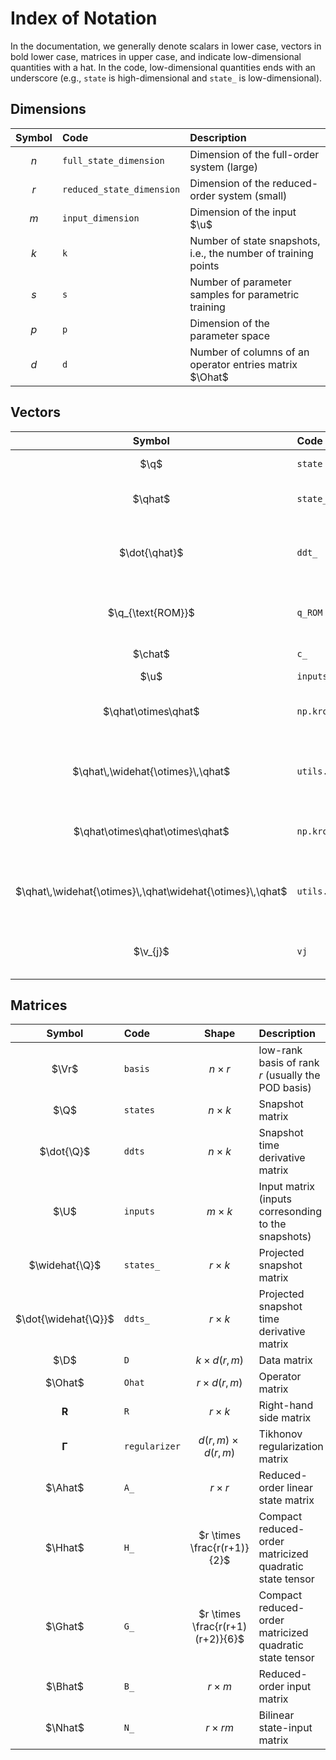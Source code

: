 # Index of Notation

In the documentation, we generally denote scalars in lower case, vectors in bold lower case, matrices in upper case, and indicate low-dimensional quantities with a hat.
In the code, low-dimensional quantities ends with an underscore (e.g., `state` is high-dimensional and `state_` is low-dimensional).

## Dimensions

| Symbol | Code | Description |
| :----: | :--- | :---------- |
| $n$ | `full_state_dimension` | Dimension of the full-order system (large) |
| $r$ | `reduced_state_dimension` | Dimension of the reduced-order system (small) |
| $m$ | `input_dimension` | Dimension of the input $\u$ |
| $k$ | `k` | Number of state snapshots, i.e., the number of training points |
| $s$ | `s` | Number of parameter samples for parametric training |
| $p$ | `p` | Dimension of the parameter space |
| $d$ | `d` | Number of columns of an operator entries matrix $\Ohat$ |

## Vectors

| Symbol | Code | Size | Description |
| :----: | :--- | :--: | :---------- |
| $\q$ | `state` | $n$ | Full-order state vector |
| $\qhat$ | `state_` | $r$ | Reduced-order state vector |
| $\dot{\qhat}$ | `ddt_` | $r$ | Reduced-order state time derivative vector |
| $\q_{\text{ROM}}$ | `q_ROM` | $n$ | Approximation to $\q$ produced by ROM |
| $\chat$ | `c_` | $r$ | Learned constant term  |
| $\u$ | `inputs` | $m$ | Input vector  |
| $\qhat\otimes\qhat$ | `np.kron(q_,q_)` | $r^2$  | Full quadratic Kronecker product of reduced state |
| $\qhat\,\widehat{\otimes}\,\qhat$ | `utils.kron2c(q_)` | $\frac{r(r+1)}{2}$ | Compact quadratic Kronecker product of reduced state |
| $\qhat\otimes\qhat\otimes\qhat$ | `np.kron(q_,np.kron(q_,q_))` | $r^3$  | Full cubic Kronecker product of reduced state |
| $\qhat\,\widehat{\otimes}\,\qhat\widehat{\otimes}\,\qhat$ | `utils.kron3c(q_)` | $\frac{r(r+1)(r+2)}{6}$ | Compact cubic Kronecker product of reduced state |
| $\v_{j}$ | `vj` | $n$ | $j$th basis vector, i.e., column $j$ of $\Vr$ |

## Matrices

| Symbol | Code | Shape | Description |
| :----: | :--- | :---: | :---------- |
| $\Vr$ | `basis` | $n \times r$ | low-rank basis of rank _r_ (usually the POD basis) |
| $\Q$ | `states` | $n \times k$ | Snapshot matrix |
| $\dot{\Q}$ | `ddts` | $n \times k$ | Snapshot time derivative matrix |
| $\U$ | `inputs` | $m \times k$ | Input matrix (inputs corresonding to the snapshots) |
| $\widehat{\Q}$ | `states_` | $r \times k$ | Projected snapshot matrix |
| $\dot{\widehat{\Q}}$ | `ddts_` | $r \times k$ | Projected snapshot time derivative matrix |
| $\D$ | `D` | $k \times d(r,m)$ | Data matrix |
| $\Ohat$ | `Ohat` | $r \times d(r,m)$ | Operator matrix |
| $\mathbf{R}$ | `R` | $r \times k$ | Right-hand side matrix |
| $\boldsymbol{\Gamma}$ | `regularizer` | $d(r,m) \times d(r,m)$ | Tikhonov regularization matrix |
| $\Ahat$ | `A_` | $r \times r$ | Reduced-order linear state matrix |
| $\Hhat$ | `H_` | $r \times \frac{r(r+1)}{2}$ | Compact reduced-order matricized quadratic state tensor |
| $\Ghat$ | `G_` | $r \times \frac{r(r+1)(r+2)}{6}$ | Compact reduced-order matricized quadratic state tensor |
| $\Bhat$ | `B_` | $r \times m$ | Reduced-order input matrix |
| $\Nhat$ | `N_` | $r \times rm$ | Bilinear state-input matrix |
